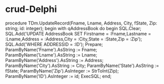 # crud-Delphi

procedure TDm.UpdateRecord(Fname, Lname, Address, City, fState, Zip: string; id: integer);
begin
    with qAddressBook do
  begin
    SQL.Clear;
    SQL.Add('UPDATE AddressBook SET Firstname = :Fname,Lastname = :Lname,Address = :Address,City = :City,State = :State,Zip = :Zip');
    SQL.Add('WHERE ADDRESSID = :ID');
    Prepare;
    ParamByName('Fname').AsString := Fname;
    ParamByName('Lname').AsString := Lname;
    ParamByName('Address').AsString := Address;
    ParamByName('City').AsString := City;
    ParamByName('State').AsString := fState;
    ParamByName('Zip').AsInteger := StrToInt(Zip);
    ParamByName('ID').AsInteger := id;
    ExecSQL;
  end;
